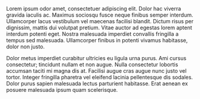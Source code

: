 Lorem ipsum odor amet, consectetuer adipiscing elit. Dolor hac viverra gravida iaculis ac. Maximus sociosqu fusce neque finibus semper interdum. Ullamcorper lacus vestibulum vel maecenas facilisi blandit. Dictum risus per dignissim, mattis dui volutpat pretium. Vitae auctor ad egestas lorem aptent interdum potenti eget. Nostra malesuada imperdiet convallis fringilla a tempus sed malesuada. Ullamcorper finibus in potenti vivamus habitasse, dolor non justo.



Dolor metus imperdiet curabitur ultricies eu ligula urna purus. Ami cursus consectetur; tincidunt nullam et non augue. Nulla consectetur lobortis accumsan taciti mi magna dis at. Facilisi augue cras augue nunc justo vel tortor. Integer fringilla pharetra vel eleifend lacinia pellentesque dis sodales. Dolor purus sapien malesuada lectus parturient habitasse. Erat aenean ex posuere malesuada ipsum quam scelerisque.

